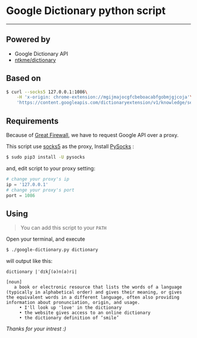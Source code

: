 # Google Dictionary python script
------------------

## Powered by
* Google Dictionary API
* [ntkme/dictionary](https://github.com/ntkme/dictionary)

## Based on
``` sh
$ curl --socks5 127.0.0.1:1086\
    -H 'x-origin: chrome-extension://mgijmajocgfcbeboacabfgobmjgjcoja'\
    'https://content.googleapis.com/dictionaryextension/v1/knowledge/search?term=query&language=en&key=AIzaSyC9PDwo2wgENKuI8DSFOfqFqKP2cKAxxso'
```

## Requirements
Because of [Great Firewall](https://en.wikipedia.org/wiki/Great_Firewall), we have to request Google API over a proxy. 

This script use [socks5](https://en.wikipedia.org/wiki/SOCKS#SOCKS5) as the proxy, Install [PySocks](https://github.com/Anorov/PySocks) :

```sh
$ sudo pip3 install -U pysocks
```

and, edit script to your proxy setting:

```python
# change your proxy's ip
ip = '127.0.0.1'
# change your proxy's port
port = 1086
```

## Using
> You can add this script to your `PATH`

Open your terminal, and execute
```sh
$ ./google-dictionary.py dictionary
```

will output like this:
```
dictionary |ˈdɪkʃ(ə)n(ə)ri|

[noun]
   a book or electronic resource that lists the words of a language (typically in alphabetical order) and gives their meaning, or gives the equivalent words in a different language, often also providing information about pronunciation, origin, and usage.
     • I'll look up 'love' in the dictionary
     • the website gives access to an online dictionary
     • the dictionary definition of ‘smile’
```

*Thanks for your intrest :)*